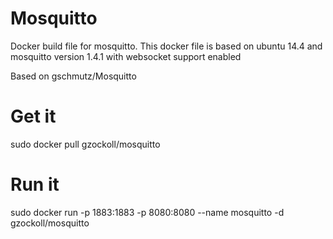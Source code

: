 Mosquitto
=========

Docker build file for mosquitto. This docker file is based on
ubuntu 14.4 and mosquitto version 1.4.1 with websocket support enabled

Based on gschmutz/Mosquitto

Get it
======
sudo docker pull gzockoll/mosquitto

Run it
======
sudo docker run -p 1883:1883 -p 8080:8080 --name mosquitto -d gzockoll/mosquitto
